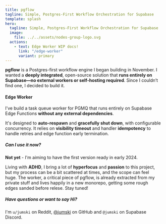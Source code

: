 ```yaml
---
title: pgflow
tagline: Simple, Postgres-First Workflow Orchestration for Supabase
template: splash
hero:
  tagline: Simple, Postgres-First Workflow Orchestration for Supabase
  image:
    file: ../../assets/nodes-group-logo.svg
  actions:
    - text: Edge Worker WIP docs!
      link: "/edge-worker"
      variant: primary
---
```


**pgflow** is a Postgres-first workflow engine I began building in November. I wanted a **deeply integrated**, open-source solution that **runs entirely on Supabase—no external workers or self-hosting required**. Since I couldn’t find one, I decided to build it.

#### Edge Worker

I've build a task queue worker for PGMQ that runs entirely on Supabase Edge Functions
**without any external dependencies**.

It's designed to **auto-respawn** and **gracefully shut down**, with configurable concurrency. It relies on **visibility timeout** and handler **idempotency** to handle retries and edge function early termination.

##### Can I use it now?

**Not yet** - I'm aiming to have the first version ready in early 2024.

Living with **ADHD**, I bring a lot of **hyperfocus** and **passion** to this project, but my process can be a bit scattered at times, and the scope can feel huge.
The worker, a critical piece of pgflow, is already extracted from my private stuff and lives happily in a new monorepo, getting some rough edges sanded before relese. Stay tuned!

##### Have questions or want to say Hi?

I'm `u/jumski` on Reddit, [@jumski](https://github.com/jumski) on GitHub and `@jumski` on Supabase Discord.
